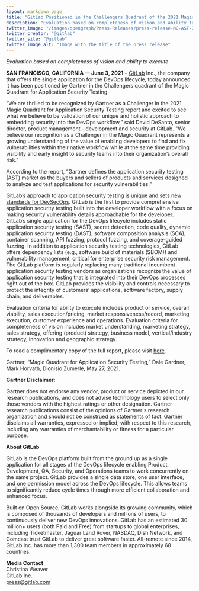```yaml
---
layout: markdown_page
title: "GitLab Positioned in the Challengers Quadrant of the 2021 Magic Quadrant for Application Security Testing"
description: "Evaluation based on completeness of vision and ability to execute "
twitter_image: "/images/opengraph/Press-Releases/press-release-MQ-AST-2021.png"
twitter_creator: "@gitlab"
twitter_site: "@gitlab"
twitter_image_alt: "Image with the title of the press release"
---
```


_Evaluation based on completeness of vision and ability to execute_

**SAN FRANCISCO, CALIFORNIA — June 3, 2021** – [GitLab](https://about.gitlab.com/solutions/dev-sec-ops/) Inc., the company that offers the single application for the DevOps lifecycle, today announced it has been positioned by Gartner in the Challengers quadrant of the Magic Quadrant for Application Security Testing. 

“We are thrilled to be recognized by Gartner as a Challenger in the 2021 Magic Quadrant for Application Security Testing report and excited to see what we believe to be validation of our unique and holistic approach to embedding security into the DevOps workflow,” said David DeSanto, senior director, product management - development and security at GitLab. "We believe our recognition as a Challenger in the Magic Quadrant represents a growing understanding of the value of enabling developers to find and fix vulnerabilities within their native workflow while at the same time providing visibility and early insight to security teams into their organization’s overall risk."

According to the report, “Gartner defines the application security testing (AST) market as the buyers and sellers of products and services designed to analyze and test applications for security vulnerabilities.” 

GitLab’s approach to application security testing is unique and sets [new standards for DevSecOps](https://about.gitlab.com/blog/2021/06/01/gitlab-is-setting-standard-for-devsecops/). GitLab is the first to provide comprehensive application security testing built into the developer workflow with a focus on making security vulnerability details approachable for the developer. GitLab’s single application for the DevOps lifecycle includes static application security testing (SAST), secret detection, code quality, dynamic application security testing (DAST), software composition analysis (SCA), container scanning, API fuzzing, protocol fuzzing, and coverage-guided fuzzing. In addition to application security testing technologies, GitLab offers dependency lists (e.g., software build of materials (SBOM)) and vulnerability management, critical for enterprise security risk management. The GitLab platform is regularly replacing many traditional incumbent application security testing vendors as organizations recognize the value of application security testing that is integrated into their DevOps processes right out of the box. GitLab provides the visibility and controls necessary to protect the integrity of customers’ applications, software factory, supply chain, and deliverables. 

Evaluation criteria for ability to execute includes product or service, overall viability, sales execution/pricing, market responsiveness/record, marketing execution, customer experience and operations. Evaluation criteria for completeness of vision includes market understanding, marketing strategy, sales strategy, offering (product) strategy, business model, vertical/industry strategy, innovation and geographic strategy.

To read a complimentary copy of the full report, please visit [here](https://learn.gitlab.com/devsecops-ic/2020-gartner-mq-ast).

Gartner, “Magic Quadrant for Application Security Testing,” Dale Gardner, Mark Horvath, Dionisio Zumerle, May 27, 2021.

**Gartner Disclaimer:**

Gartner does not endorse any vendor, product or service depicted in our research publications, and does not advise technology users to select only those vendors with the highest ratings or other designation. Gartner research publications consist of the opinions of Gartner's research organization and should not be construed as statements of fact. Gartner disclaims all warranties, expressed or implied, with respect to this research, including any warranties of merchantability or fitness for a particular purpose.

**About GitLab**

GitLab is the DevOps platform built from the ground up as a single application for all stages of the DevOps lifecycle enabling Product, Development, QA, Security, and Operations teams to work concurrently on the same project. GitLab provides a single data store, one user interface, and one permission model across the DevOps lifecycle. This allows teams to significantly reduce cycle times through more efficient collaboration and enhanced focus.

Built on Open Source, GitLab works alongside its growing community, which is composed of thousands of developers and millions of users, to continuously deliver new DevOps innovations. GitLab has an estimated 30 million+ users (both Paid and Free) from startups to global enterprises, including Ticketmaster, Jaguar Land Rover, NASDAQ, Dish Network, and Comcast trust GitLab to deliver great software faster. All-remote since 2014, GitLab Inc. has more than 1,300 team members in approximately 68 countries.

**Media Contact**
<br>
Christina Weaver
<br>
GitLab Inc.
<br>
[press@gitlab.com](mailto:press@gitlab.com) 
